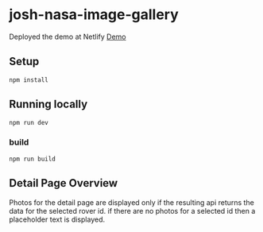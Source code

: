 # josh-nasa-image-gallery

Deployed the demo at Netlify
[Demo](https://adorable-choux-9985a0.netlify.app/)

## Setup

```
npm install
```

## Running locally

```
npm run dev

```

### build

```
npm run build
```

## Detail Page Overview

Photos for the detail page are displayed only if the resulting api returns the data for the selected rover id. if there are no photos for a selected id then a placeholder text is displayed.
